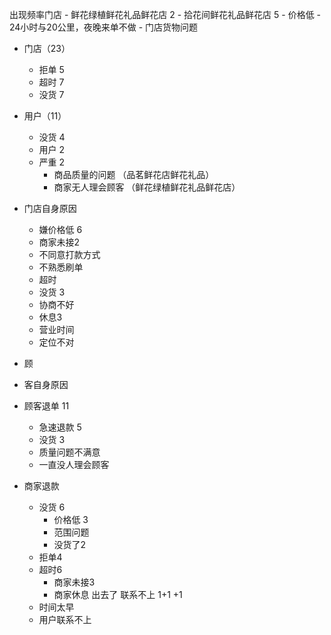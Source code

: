 出现频率门店
	- 鲜花绿植鲜花礼品鲜花店  2
	- 拾花间鲜花礼品鲜花店   5
		- 价格低
		- 24小时与20公里，夜晚来单不做
		- 门店货物问题

- 门店（23）
	- 拒单 5
	- 超时 7
	- 没货 7

- 用户（11）
	- 没货 4
	- 用户 2
	- 严重 2
		- 商品质量的问题    （品茗鲜花店鲜花礼品）
		- 商家无人理会顾客	   （鲜花绿植鲜花礼品鲜花店）	





- 门店自身原因
  - 嫌价格低 6
  - 商家未接2
  - 不同意打款方式
  - 不熟悉刷单
  - 超时
  - 没货 3
  - 协商不好
  - 休息3
  - 营业时间 
  - 定位不对 

- 顾
- 客自身原因







- 顾客退单   11 
  - 急速退款  5
  - 没货 3
  - 质量问题不满意
  - 一直没人理会顾客
- 商家退款
  - 没货 6
    - 价格低 3 
    - 范围问题
    - 没货了2
  - 拒单4
  - 超时6
    - 商家未接3
    - 商家休息   出去了  联系不上  1+1 +1
  - 时间太早
  - 用户联系不上